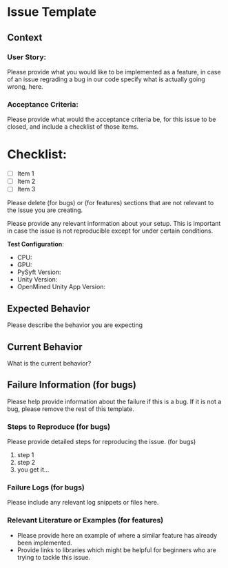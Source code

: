 # Issue Template

## Context
### User Story:
Please provide what you would like to be implemented as a feature, in case of an issue regrading a bug in our code specify what is actually going wrong, here.

### Acceptance Criteria:
Please provide what would the acceptance criteria be, for this issue to be closed, and include a checklist of those items.

# Checklist:
- [ ] Item 1 
- [ ] Item 2
- [ ] Item 3

Please delete (for bugs) or (for features) sections that are not relevant to the Issue you are creating.

Please provide any relevant information about your setup. This is important in case the issue is not reproducible except for under certain conditions.

**Test Configuration**:
* CPU:
* GPU:
* PySyft Version:
* Unity Version:
* OpenMined Unity App Version:

## Expected Behavior

Please describe the behavior you are expecting

## Current Behavior

What is the current behavior?

## Failure Information (for bugs)

Please help provide information about the failure if this is a bug. If it is not a bug, please remove the rest of this template.

### Steps to Reproduce (for bugs)

Please provide detailed steps for reproducing the issue. (for bugs)

1. step 1
2. step 2
3. you get it...

### Failure Logs (for bugs)

Please include any relevant log snippets or files here.


### Relevant Literature or Examples (for features)
* Please provide here an example of where a similar feature has already been implemented. 
* Provide links to libraries which might be helpful for beginners who are trying to tackle this issue.
